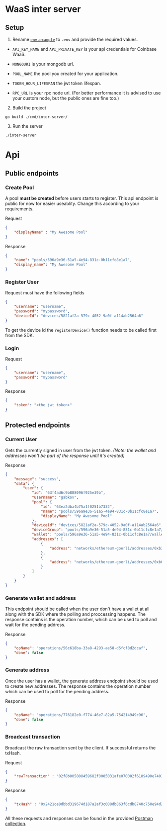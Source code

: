 


# WaaS inter server

## Setup

1. Rename [`env.example`](env.example) to `.env` and provide the required values.

- `API_KEY_NAME` and `API_PRIVATE_KEY` is your api credentials for Coinbase WaaS.

- `MONGOURI` is your mongodb url.

- `POOL_NAME` the pool you created for your application.

- `TOKEN_HOUR_LIFESPAN` the jwt token lifespan.

- `RPC_URL` is your rpc node url. (For better performance it is advised to use your custom node, but the public ones are fine too.)

2. Build the project
```console
go build ./cmd/inter-server/
```

3. Run the server
```console
./inter-server
```

# Api
## Public endpoints
### Create Pool
A pool **must be created** before users starts to register. This api endpoint is public for now for easier useablity. Change this according to your requirements.

Request
```json
{
    "displayName" : "My Awesome Pool"
}
```
Response
```json
{
    "name": "pools/596a9e36-51a5-4e94-831c-0b11cfc8e1a7",
    "display_name": "My Awesome Pool"
}
```
### Register User
Request must have the following fields
```json
{
    "username": "username",
    "password": "mypassword",
    "deviceId": "devices/5821af2a-579c-4052-9a0f-a114ab2564a6"
}
```
To get the device id the `registerDevice()` function needs to be called first from the SDK.

### Login
Request
```json
{
    "username": "username",
    "password": "mypassword"
}
```
Response
```json
{
    "token": "<the jwt token>"
}
```

## Protected endpoints
### Current User
Gets the currently signed in user from the jwt token. *(Note: the wallet and addresses won't be part of the response until it's created)*

Response
```json
{
    "message": "success",
    "data": {
        "user": {
            "id": "63f4ad6c9b888096f925e39b",
            "username": "gabkov",
            "pool": {
                "id": "63ea2dba4b75a1f0251b7332",
                "name": "pools/596a9e36-51a5-4e94-831c-0b11cfc8e1a7",
                "displayName": "My Awesome Pool"
            },
            "deviceId": "devices/5821af2a-579c-4052-9a0f-a114ab2564a6",
            "deviceGroup": "pools/596a9e36-51a5-4e94-831c-0b11cfc8e1a7/deviceGroups/60735a20-7ea5-4a8d-a6d6-4245cd993d7e",
            "wallet": "pools/596a9e36-51a5-4e94-831c-0b11cfc8e1a7/wallets/f01fd9bb-e397-41d4-ab73-faeb54c8aad2",
            "addresses": [
                {
                    "address": "networks/ethereum-goerli/addresses/0xb32Fb49e8591AE7565428cDe33Fc8d86766Ab85C"
                },
                {
                    "address": "networks/ethereum-goerli/addresses/0xb02fde8101dC56E65d59D65A074a3533931edFE3"
                }
            ]
        }
    }
}
```

### Generate wallet and address
This endpoint should be called when the user don't have a wallet at all along with the SDK where the polling and proccessing happens. The response contains is the operation number, which can be used to poll and wait for the pending address.

Response
```json
{
    "opName": "operations/56c618ba-33a8-4293-ae58-d5fcf8d2dcaf",
    "done": false
}
```

### Generate address
Once the user has a wallet, the generate address endpoint should be used to create new addresses. The response contains the operation number which can be used to poll for the pending address.

Response
```json
{
    "opName": "operations/776182e0-f774-46e7-82a5-754214949c96",
    "done": false
}
```

### Broadcast transaction
Broadcast the raw transaction sent by the client. If successful returns the txHash.

Request
```json
{
    "rawTransaction" : "02f8b005808459682f0085031afe070082f6189490e74012256d74a12bf64bdcc307522df664440a80b844a9059cbb0000000000000000000000004bfbff52d118696a1d8ab8f6175d8dfbca27c5930000000000000000000000000000000000000000000000008ac7230489e80000c080a09cc6f6c3a4642328a228f73b962ff9c33ecd3d7f34e2dfd30ec9b8797af93338a041a37e5fd14dfcaef190323759308f2e22323fde575a454ebcbf6a73abac092a"
}
```

Response
```json
{
    "txHash" : "0x2421ce8dbbd319674d187a2af3c008db863f6cdb8740c750e94d2c24ff7ad03c"
}
```

All these requests and responses can be found in the provided [Postman collection](/waas-inter-server.postman_collection.json).
